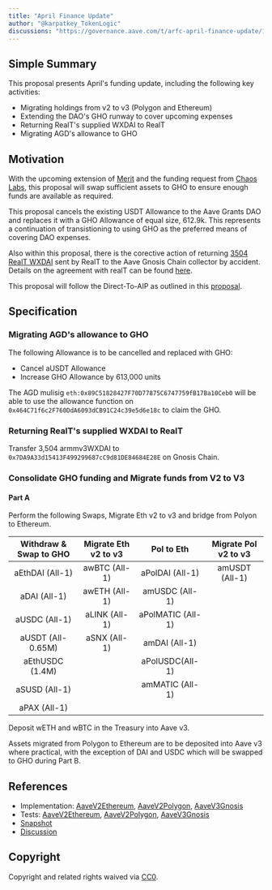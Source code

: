 ```yaml
---
title: "April Finance Update"
author: "@karpatkey_TokenLogic"
discussions: "https://governance.aave.com/t/arfc-april-finance-update/17390"
---
```


## Simple Summary

This proposal presents April's funding update, including the following key activities:

- Migrating holdings from v2 to v3 (Polygon and Ethereum)
- Extending the DAO's GHO runway to cover upcoming expenses
- Returning RealT's supplied WXDAI to RealT
- Migrating AGD's allowance to GHO

## Motivation

With the upcoming extension of [Merit](https://governance.aave.com/t/arfc-merit-is-forever-reward-system-program-extension/17336) and the funding request from [Chaos Labs](https://governance.aave.com/t/arfc-chaos-labs-engagement-amendment/17324), this proposal will swap sufficient assets to GHO to ensure enough funds are available as required.

This proposal cancels the existing USDT Allowance to the Aave Grants DAO and replaces it with a GHO Allowance of equal size, 612.9k. This represents a continuation of transistioning to using GHO as the preferred means of covering DAO expenses.

Also within this proposal, there is the corective action of returning [3504 RealT WXDAI](https://gnosisscan.io/tx/0xf70a507847da2ad4acbecc35cd84c2f5d2489b0b0eb0e16af49c9262ca95707e) sent by RealT to the Aave Gnosis Chain collector by accident. Details on the agreement with realT can be found [here](https://snapshot.org/#/aave.eth/proposal/0xff69be7580614ebc1a455591c1bd651d8f0af12070d277d7d8846beb3c7c964b).

This proposal will follow the Direct-To-AIP as outlined in this [proposal](https://governance.aave.com/t/arfc-funding-update/16675).

## Specification

### Migrating AGD's allowance to GHO

The following Allowance is to be cancelled and replaced with GHO:

- Cancel aUSDT Allowance
- Increase GHO Allowance by 613,000 units

The AGD mulisig `eth:0x89C51828427F70D77875C6747759fB17Ba10Ceb0` will be able to use the allowance function on `0x464C71f6c2F760DdA6093dCB91C24c39e5d6e18c` to claim the GHO.

### Returning RealT's supplied WXDAI to RealT

Transfer 3,504 armmv3WXDAI to `0x7DA9A33d15413F499299687cC9d81DE84684E28E` on Gnosis Chain.

### Consolidate GHO funding and Migrate funds from V2 to V3

#### Part A

Perform the following Swaps, Migrate Eth v2 to v3 and bridge from Polyon to Ethereum.

| Withdraw & Swap to GHO | Migrate Eth v2 to v3 |    Pol to Eth     | Migrate Pol v2 to v3 |
| :--------------------: | :------------------: | :---------------: | :------------------: |
|    aEthDAI (All-1)     |    awBTC (All-1)     |  aPolDAI (All-1)  |    amUSDT (All-1)    |
|      aDAI (All-1)      |    awETH (All-1)     |  amUSDC (All-1)   |                      |
|     aUSDC (All-1)      |    aLINK (All-1)     | aPolMATIC (All-1) |                      |
|   aUSDT (All-0.65M)    |     aSNX (All-1)     |   amDAI (All-1)   |                      |
|    aEthUSDC (1.4M)     |                      |  aPolUSDC(All-1)  |                      |
|     aSUSD (All-1)      |                      |  amMATIC (All-1)  |                      |
|      aPAX (All-1)      |                      |                   |                      |

Deposit wETH and wBTC in the Treasury into Aave v3.

Assets migrated from Polygon to Ethereum are to be deposited into Aave v3 where practical, with the exception of DAI and USDC which will be swapped to GHO during Part B.

## References

- Implementation: [AaveV2Ethereum](https://github.com/bgd-labs/aave-proposals-v3/blob/main/src/20240421_Multi_AprilFinanceUpdate/AaveV2Ethereum_AprilFinanceUpdate_20240421.sol), [AaveV2Polygon](https://github.com/bgd-labs/aave-proposals-v3/blob/main/src/20240421_Multi_AprilFinanceUpdate/AaveV2Polygon_AprilFinanceUpdate_20240421.sol), [AaveV3Gnosis](https://github.com/bgd-labs/aave-proposals-v3/blob/main/src/20240421_Multi_AprilFinanceUpdate/AaveV3Gnosis_AprilFinanceUpdate_20240421.sol)
- Tests: [AaveV2Ethereum](https://github.com/bgd-labs/aave-proposals-v3/blob/main/src/20240421_Multi_AprilFinanceUpdate/AaveV2Ethereum_AprilFinanceUpdate_20240421.t.sol), [AaveV2Polygon](https://github.com/bgd-labs/aave-proposals-v3/blob/main/src/20240421_Multi_AprilFinanceUpdate/AaveV2Polygon_AprilFinanceUpdate_20240421.t.sol), [AaveV3Gnosis](https://github.com/bgd-labs/aave-proposals-v3/blob/main/src/20240421_Multi_AprilFinanceUpdate/AaveV3Gnosis_AprilFinanceUpdate_20240421.t.sol)
- [Snapshot](TODO)
- [Discussion](https://governance.aave.com/t/arfc-april-finance-update/17390)

## Copyright

Copyright and related rights waived via [CC0](https://creativecommons.org/publicdomain/zero/1.0/).
